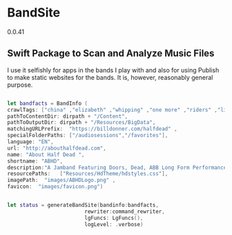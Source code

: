 # BandSite

0.0.41

## Swift Package to Scan and Analyze Music Files

I use it selfishly for apps in the bands I play with and also for using Publish to make static websites for the bands. It is, however, reasonably general purpose.

```swift

let bandfacts = BandInfo ( 
crawlTags: ["china" ,"elizabeth" ,"whipping" ,"one more" ,"riders" ,"light"],
pathToContentDir: dirpath + "/Content",
pathToOutputDir: dirpath + "/Resources/BigData",
matchingURLPrefix:  "https://billdonner.com/halfdead" ,
specialFolderPaths: ["/audiosessions","/favorites"],
language: "EN",
url: "http://abouthalfdead.com",
name: "About Half Dead ",
shortname: "ABHD",
description:"A Jamband Featuring Doors, Dead, ABB Long Form Performances",
resourcePaths:   ["Resources/HdTheme/hdstyles.css"],
imagePath:  "images/ABHDLogo.png" ,
favicon:  "images/favicon.png")


let status = generateBandSite(bandinfo:bandfacts,
                         rewriter:command_rewriter,
                         lgFuncs: LgFuncs(),
                         logLevel: .verbose)

```












